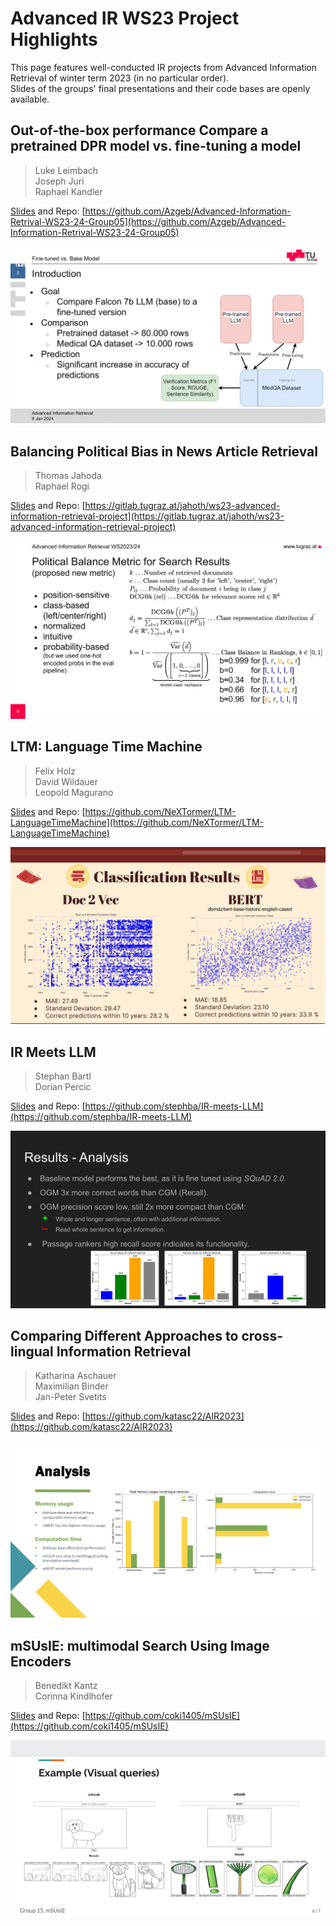 # Advanced IR WS23 Project Highlights

This page features well-conducted IR projects from Advanced Information Retrieval of winter term 2023 (in no particular order).  
Slides of the groups' final presentations and their code bases are openly available.  

## Out-of-the-box performance Compare a pretrained DPR model vs. fine-tuning a model
> Luke Leimbach  
> Joseph Juri  
> Raphael Kandler  

[Slides](files/group05.pdf) and Repo: [https://github.com/Azgeb/Advanced-Information-Retrival-WS23-24-Group05](https://github.com/Azgeb/Advanced-Information-Retrival-WS23-24-Group05)

![Teaser05](files/group05-2.png)

## Balancing Political Bias in News Article Retrieval
> Thomas Jahoda  
> Raphael Rogi  

[Slides](files/group13.pdf) and Repo: [https://gitlab.tugraz.at/jahoth/ws23-advanced-information-retrieval-project](https://gitlab.tugraz.at/jahoth/ws23-advanced-information-retrieval-project)

![Teaser13](files/group13-09.png)

## LTM: Language Time Machine
> Felix Holz  
> David Wildauer  
> Leopold Magurano  

[Slides](files/group11.pdf) and Repo: [https://github.com/NeXTormer/LTM-LanguageTimeMachine](https://github.com/NeXTormer/LTM-LanguageTimeMachine)

![Teaser11](files/group11-07.png)

## IR Meets LLM
> Stephan Bartl  
> Dorian Percic  

[Slides](files/group04.pdf) and Repo: [https://github.com/stephba/IR-meets-LLM](https://github.com/stephba/IR-meets-LLM)

![Teaser04](files/group04-10.png)

## Comparing Different Approaches to cross-lingual Information Retrieval
> Katharina Aschauer  
> Maximilian Binder  
> Jan-Peter Svetits  

[Slides](files/group02.pdf) and Repo: [https://github.com/katasc22/AIR2023](https://github.com/katasc22/AIR2023)

![Teaser02](files/group02-6.png)

## mSUsIE: multimodal Search Using Image Encoders
> Benedikt Kantz  
> Corinna Kindlhofer  

[Slides](files/group15.pdf) and Repo: [https://github.com/coki1405/mSUsIE](https://github.com/coki1405/mSUsIE)

![Teaser15](files/group15-6.png)
